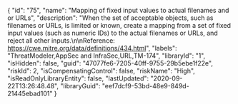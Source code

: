 {
  "id": "75",
  "name": "Mapping of fixed input values to actual filenames and or URLs",
  "description": "When the set of acceptable objects, such as filenames or URLs, is limited or known, create a mapping from a set of fixed input values (such as numeric IDs) to the actual filenames or URLs, and reject all other inputs.\n\nReference: https://cwe.mitre.org/data/definitions/434.html",
  "labels": "ThreatModeler,AppSec and InfraSec,URL,TM-174",
  "libraryId": "1",
  "isHidden": false,
  "guid": "47077fe6-7205-40ff-9755-29b5ebe1f22e",
  "riskId": 2,
  "isCompensatingControl": false,
  "riskName": "High",
  "isReadOnlyLibraryEntity": false,
  "lastUpdated": "2020-09-22T13:26:48.48",
  "libraryGuid": "eef7dcf9-53bd-48e9-849d-21445ebad101"
}